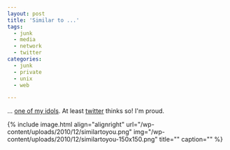 ```yaml
---
layout: post
title: 'Similar to ...'
tags:
  - junk
  - media
  - network
  - twitter
categories:
  - junk
  - private
  - unix
  - web

---
```


... <a href="http://meet-unix.org/">one of my idols</a>. At least <a href="https://twitter.com/">twitter</a> thinks so! I'm proud.



{% include image.html align="alignright" url="/wp-content/uploads/2010/12/similartoyou.png" img="/wp-content/uploads/2010/12/similartoyou-150x150.png" title="" caption="" %}
